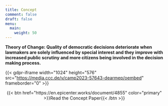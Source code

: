 ```yaml
---
title: Concept
comment: false
draft: false
menu:
  main:
    weight: 50
---
```

**Theory of Change: Quality of democratic decisions deteriorate when lawmakers are
solely influenced by special interest and they improve with increased public scrutiny
and more citizens being involved in the decision making process.**

{{< gdpr-iframe width="1024" height="576" src="https://media.ccc.de/v/camp2023-57643-dearmep/oembed" frameborder="0" >}}
<div align="center">{{< btn href="https://en.epicenter.works/document/4855" color="primary" >}}Read the Concept Paper{{< /btn >}}</div>
